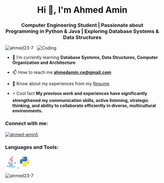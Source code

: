<h1 align="center">Hi 👋, I'm Ahmed Amin</h1>
<h3 align="center">Computer Engineering Student | Passionate about Programming in Python & Java | Exploring Database Systems & Data Structures</h3>
<img align="right" alt="Coding" width="400" src="https://camo.githubusercontent.com/88adc7c88c9d3dba7479020846ed35d13410e3707c7f149e1c6140cc6beaef9a/68747470733a2f2f70687973696373677572756b756c2e66696c65732e776f726470726573732e636f6d2f323031392f30322f6368617261637465722d312e676966">

<p align="left"> <img src="https://komarev.com/ghpvc/?username=ahmed23-7&label=Profile%20views&color=0e75b6&style=flat" alt="ahmed23-7" /> </p>

- 🌱 I’m currently learning **Database Systems, Data Structures, Computer Organization and Architecture**

- 📫 How to reach me **ahmedamin.ce@gmail.com**

- 📄 Know about my experiences from my [Resume]((https://drive.google.com/file/d/1bbosa-OCLwmE7orHU4tCkJwiKY_v-38I/view?usp=drive_link)) 

- ⚡ Cool fact **My previous work and experiences have significantly strengthened my communication skills, active listening, strategic thinking, and ability to collaborate efficiently in diverse, multicultural environments.**

<h3 align="left">Connect with me:</h3>
<p align="left">
<a href="https://linkedin.com/in/ahmed-amin5" target="blank"><img align="center" src="https://raw.githubusercontent.com/rahuldkjain/github-profile-readme-generator/master/src/images/icons/Social/linked-in-alt.svg" alt="ahmed-amin5" height="30" width="40" /></a>
</p>

<h3 align="left">Languages and Tools:</h3>
<p align="left"> <a href="https://www.java.com" target="_blank" rel="noreferrer"> <img src="https://raw.githubusercontent.com/devicons/devicon/master/icons/java/java-original.svg" alt="java" width="40" height="40"/> </a> <a href="https://www.python.org" target="_blank" rel="noreferrer"> <img src="https://raw.githubusercontent.com/devicons/devicon/master/icons/python/python-original.svg" alt="python" width="40" height="40"/> </a> </p>

<p><img align="center" src="https://github-readme-stats.vercel.app/api/top-langs?username=ahmed23-7&show_icons=true&locale=en&layout=compact" alt="ahmed23-7" /></p>
